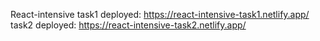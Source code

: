 React-intensive
task1 deployed: https://react-intensive-task1.netlify.app/
task2 deployed: https://react-intensive-task2.netlify.app/
